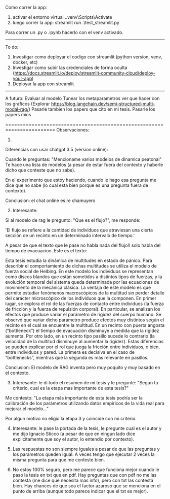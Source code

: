 Como correr la app:

1) activar el entorno virtual .\.venv\Scripts\Activate
2) luego correr la app: streamlit run .\test_streamlit.py

Para correr un .py o .ipynb hacerlo con el venv activado. 


---------------------------
To do:

1) Investigar como deployar el codigo con streamlit (python version, venv, docker, etc)
2) Investigar como subir las credenciales de forma oculta (https://docs.streamlit.io/deploy/streamlit-community-cloud/deploy-your-app)
1) Deployar la app con streamlit




------------------------------
A futuro:
Evaluar al modelo
Tunear los metaparametros
ver que hacer con los graficos (Explorar https://blog.langchain.dev/semi-structured-multi-modal-rag/)
Pasarle tambien los papers que cito en mi tesis. 
Pasarle los papers mios



=======================================================================
Observaciones:

1)
Diferencias con usar chatgpt 3.5 (version online):

Cuando le preguntas: "Mencioname varios modelos de dinamica peatonal"
Te hace una lista de modelos (a pesar de estar fuera del contexto y haberle dicho que conteste que no sabe).

En el experimento que estoy haciendo, cuando le hago esa pregunta me dice que no sabe (lo cual esta bien porque es una pregunta fuera de contexto). 

Conclusion: el chat online es re chamuyero

2) Interesante:

Si al modelo de rag le pregunto: "Que es el flujo?", me responde:

'El flujo se refiere a la cantidad de individuos que atraviesan una cierta sección de un recinto en un determinado intervalo de tiempo.'

A pesar de que el texto que le pase no habla nada del flujo!! solo habla del tiempo de evacuacion. Este es el texto:

Esta tesis estudia la dinámica de multitudes en estado de pánico. Para describir el comportamiento de dichas multitudes se utiliza el modelo de fuerza social de Helbing. En este modelo los individuos se representan como discos blandos que están sometidos a distintos tipos de fuerzas, y la evolución temporal del sistema queda determinada por las ecuaciones de movimiento de la mecánica clásica. La ventaja de este modelo es que permite estudiar fenómenos macroscópicos de la multitud sin perder detalle del carácter microscópico de los individuos que la componen. En primer lugar, se explora el rol de las fuerzas de contacto entre individuos (la fuerza de fricción y la fuerza de repulsión corporal). En particular, se analizan los efectos que produce variar el parámetro de rigidez del cuerpo humano. Se observó que variar dicho parámetro produce efectos muy distintos según el recinto en el cual se encuentre la multitud. En un recinto con puerta angosta (“bottleneck”) el tiempo de evacuación disminuye a medida que la rigidez aumenta. Por otro lado, en un recinto tipo pasillo sucede lo contrario (la velocidad de la multitud disminuye al aumentar la rigidez). Estas diferencias se pueden explicar por el rol que juega la fricción entre individuos, o bien, entre individuos y pared. La primera es decisiva en el caso de “bottlenecks”, mientras que la segunda es más relevante en pasillos.


Conclusion: El modelo de RAG inventa pero muy poquito y muy basado en el contexto. 


3) Interesante: le di todo el resumen de mi tesis y le pregunte: "Segun tu criterio, cual es la etapa mas importante de esta tesis?"

Me contesto:
"La etapa más importante de esta tesis podría ser la calibración de los parámetros utilizando datos empíricos de la vida real para mejorar el modelo..."


Por algun motivo no eligio la etapa 3 y coincide con mi criterio. 


4) Interesante: le pase la portada de la tesis, le pregunte cual es el autor y me dijo Ignacio Sticco (a pesar de que en ningun lado dice explicitamente que soy el autor, lo entendio por contexto). 


5) Las respuestas no son siempre iguales a pesar de que las preguntas y los parametros queden igual. 
A veces tengo que ejecutar 2 veces la misma pregunta para que me conteste bien.

6) No estoy 100% seguro, pero me parece que funciona mejor cuando le paso la tesis en txt que en pdf. 
Hay preguntas que con pdf no me las contesta (me dice que necesita mas info), pero con txt las contesta bien. Hay chances de que sea el factor azaroso que se menciona en el punto de arriba (aunque todo parece indicar que el txt es mejor). 